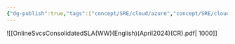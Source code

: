 ```yaml
---
{"dg-publish":true,"tags":["concept/SRE/cloud/azure","concept/SRE/cloud/azure","concept/SRE"],"aliases":["SLA"],"definition":"As a service provider, a service level agreement is a plain-language agreement between you and your customer (whether internal or external) that defines the services you will deliver, the responsiveness that can be expected, and how you will measure performance.","ms-learn-url":"https://learn.microsoft.com/en-us/dynamics365/customer-service/use/overview-service-level-agreements","creation_date":"2024-05-02 18:40","permalink":"/concepts/service-level-agreements/","dgPassFrontmatter":true}
---
```


![[OnlineSvcsConsolidatedSLA(WW)(English)(April2024)(CR).pdf| 1000]]

